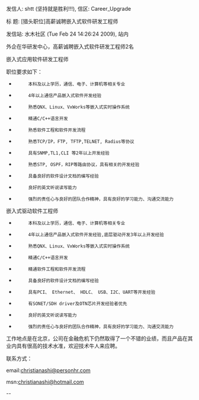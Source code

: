 发信人: shtt (坚持就是胜利!!!), 信区: Career_Upgrade

标  题: [猎头职位]高薪诚聘嵌入式软件研发工程师

发信站: 水木社区 (Tue Feb 24 14:26:24 2009), 站内



外企在华研发中心，高薪诚聘嵌入式软件研发工程师2名



嵌入式应用软件研发工程师

职位要求如下：

-          本科及以上学历，通信、电子、计算机等相关专业

-          4年以上通信产品嵌入式软件开发经验

-          熟悉QNX、Linux、VxWorks等嵌入式实时操作系统

-          精通C/C++语言开发

-          熟悉软件工程和软件开发流程

-          熟悉TCP/IP，FTP, TFTP,TELNET, Radius等协议

-          具有SNMP,TL1,CLI 等2年以上开发经验

-          熟悉STP, OSPF，RIP等路由协议，具有相关的开发经验

-          具备良好的软件设计文档的编写经验

-          良好的英文听说读写能力

-          强烈的责任心与良好的团队合作精神，具有良好的学习能力、沟通交流能力



嵌入式驱动软件工程师

-          本科及以上学历，通信、电子、计算机等相关专业

-          4年以上通信产品嵌入式软件开发经验,底层驱动开发3年以上开发经验

-          熟悉QNX、Linux、VxWorks等嵌入式实时操作系统

-          精通C/C++语言开发

-          精通软件工程和软件开发流程

-          具备良好的软件设计文档的编写经验

-          具有PCI、 Ethernet、 HDLC、 USB、I2C、UART等开发经验

-          有SONET/SDH driver及OTN芯片开发经验者优先

-          良好的英文听说读写能力

-          强烈的责任心与良好的团队合作精神，具有良好的学习能力、沟通交流能力





工作地点是在北京，公司在金融危机下仍然取得了一个不错的业绩，而且产品在其业内具有很高的技术水准，欢迎技术牛人来应聘。

联系方式：

email:christianashi@personhr.com

msn:christianashi@hotmail.com

--
